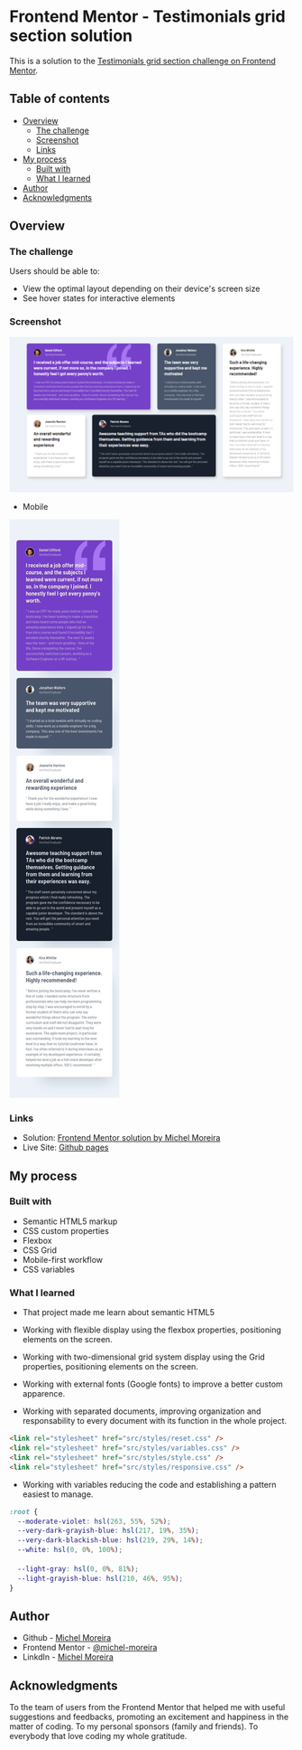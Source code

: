 # Frontend Mentor - Testimonials grid section solution

This is a solution to the [Testimonials grid section challenge on Frontend Mentor](https://www.frontendmentor.io/challenges/testimonials-grid-section-Nnw6J7Un7).

## Table of contents

- [Overview](#overview)
  - [The challenge](#the-challenge)
  - [Screenshot](#screenshot)
  - [Links](#links)
- [My process](#my-process)
  - [Built with](#built-with)
  - [What I learned](#what-i-learned)
- [Author](#author)
- [Acknowledgments](#acknowledgments)

## Overview

### The challenge

Users should be able to:

- View the optimal layout depending on their device's screen size
- See hover states for interactive elements

### Screenshot

![Desktop](./design/Screenshot-desktop.png)

- Mobile

![Mobile](./design/Screenshot-mobile.png)

### Links

- Solution: [Frontend Mentor solution by Michel Moreira](https://www.frontendmentor.io/solutions/responsive-section-testemonials-grid-semantic-html5-grid-flexbox-t51__rpk1X)
- Live Site: [Github pages](https://michel-moreira.github.io/testimonials-grid-section/)

## My process

### Built with

- Semantic HTML5 markup
- CSS custom properties
- Flexbox
- CSS Grid
- Mobile-first workflow
- CSS variables

### What I learned

- That project made me learn about semantic HTML5

- Working with flexible display using the flexbox properties, positioning elements on the screen.

- Working with two-dimensional grid system display using the Grid properties, positioning elements on the screen.

- Working with external fonts (Google fonts) to improve a better custom apparence.

- Working with separated documents, improving organization and responsability to every document with its function in the whole project.

```html
<link rel="stylesheet" href="src/styles/reset.css" />
<link rel="stylesheet" href="src/styles/variables.css" />
<link rel="stylesheet" href="src/styles/style.css" />
<link rel="stylesheet" href="src/styles/responsive.css" />
```

- Working with variables reducing the code and establishing a pattern easiest to manage.

```CSS
:root {
  --moderate-violet: hsl(263, 55%, 52%);
  --very-dark-grayish-blue: hsl(217, 19%, 35%);
  --very-dark-blackish-blue: hsl(219, 29%, 14%);
  --white: hsl(0, 0%, 100%);

  --light-gray: hsl(0, 0%, 81%);
  --light-grayish-blue: hsl(210, 46%, 95%);
}
```

## Author

- Github - [Michel Moreira](https://github.com/michel-moreira)
- Frontend Mentor - [@michel-moreira](https://www.frontendmentor.io/profile/michel-moreira)
- LinkdIn - [Michel Moreira](https://www.linkedin.com/in/michel-moreira-760142254/)

## Acknowledgments

To the team of users from the Frontend Mentor that helped me with useful suggestions and feedbacks, promoting an excitement and happiness in the matter of coding. To my personal sponsors (family and friends). To everybody that love coding my whole gratitude.
